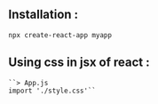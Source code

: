 ## Installation :

``npx create-react-app myapp``

## Using css in jsx of react : 
    
    ``> App.js
    import './style.css'``
